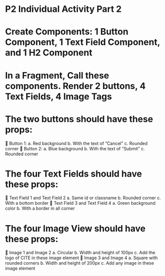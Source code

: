 # P2 Individual Activity Part 2

# Create Components: 1 Button Component, 1 Text Field Component, and 1 H2 Component
# In a Fragment, Call these components. Render 2 buttons, 4 Text Fields, 4 Image Tags
# The two buttons should have these props:
 Button 1:
a. Red background
b. With the text of “Cancel”
c. Rounded corner
 Button 2:
a. Blue background
b. With the text of “Submit”
c. Rounded corner

# The four Text Fields should have these props:
 Text Field 1 and Text Field 2
a. Same id or classname
b. Rounded corner
c. With a bottom border
 Text Field 3 and Text Field 4
a. Green background color
b. With a border in all corner

# The four Image View should have these props:
 Image 1 and Image 2
a. Circular
b. Width and height of 100px
c. Add the logo of CITE in these image element
 Image 3 and Image 4
a. Square with rounded corners
b. Width and height of 200px
c. Add any image in these image element
